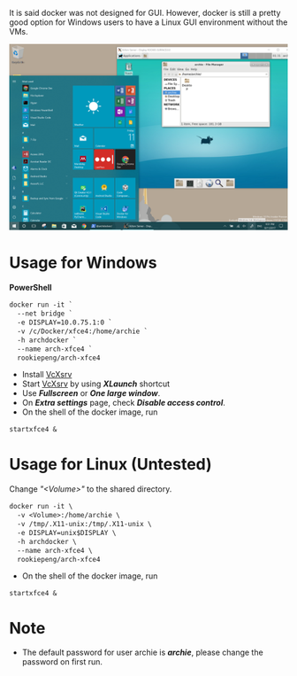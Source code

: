 It is said docker was not designed for GUI. However, docker is still a pretty good option for Windows users to have a Linux GUI environment without the VMs.

![xfce4](https://github.com/rookiepeng/Docker-Files/blob/master/Arch-xfce4/images/xfce4.png)

# Usage for Windows

**PowerShell**
```
docker run -it `
  --net bridge `
  -e DISPLAY=10.0.75.1:0 `
  -v /c/Docker/xfce4:/home/archie `
  -h archdocker `
  --name arch-xfce4 `
  rookiepeng/arch-xfce4
```

* Install [VcXsrv](https://sourceforge.net/projects/vcxsrv/)
* Start [VcXsrv](https://sourceforge.net/projects/vcxsrv/) by using ***XLaunch*** shortcut
* Use ***Fullscreen*** or ***One large window***.
* On ***Extra settings*** page, check ***Disable access control***.
* On the shell of the docker image, run
```
startxfce4 &
```

# Usage for Linux (Untested)

Change *"\<Volume\>"* to the shared directory.
```
docker run -it \
  -v <Volume>:/home/archie \
  -v /tmp/.X11-unix:/tmp/.X11-unix \
  -e DISPLAY=unix$DISPLAY \
  -h archdocker \
  --name arch-xfce4 \
  rookiepeng/arch-xfce4
```

* On the shell of the docker image, run
```
startxfce4 &
```

# Note

* The default password for user archie is ***archie***, please change the password on first run.

